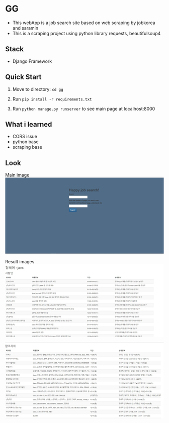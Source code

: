 # GG

* This webApp is a job search site based on web scraping by jobkorea and saramin
* This is a scraping project using python library requests, beautifulsoup4

## Stack

* Django Framework

## Quick Start

1. Move to directory: ```cd gg```

2. Run ```pip install -r requirements.txt```

3. Run ```python manage.py runserver``` to see main page at localhost:8000


## What i learned

* CORS issue
* python base
* scraping base


## Look

Main image
![1](./images/mainGG.JPG)

Result images
![2](./images/resultGG.JPG)



![3](./images/resultGG2.JPG)

